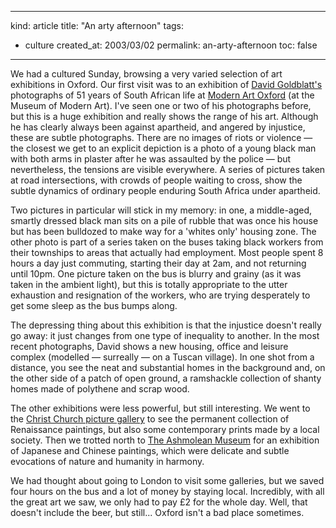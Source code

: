 -----
kind: article
title: "An arty afternoon"
tags:
- culture
created_at: 2003/03/02
permalink: an-arty-afternoon
toc: false
-----

<p>We had a cultured Sunday, browsing a very varied selection of art exhibitions in Oxford. Our first visit was to an exhibition of <a href="http://www.southphoto.com/david.htm">David Goldblatt's</a> photographs of 51 years of South African life at <a href="http://www.modernartoxford.org.uk/">Modern Art Oxford</a> (at the Museum of Modern Art). I've seen one or two of his photographs before, but this is a huge exhibition and really shows the range of his art. Although he has clearly always been against apartheid, and angered by injustice, these are subtle photographs. There are no images of riots or violence &mdash; the closest we get to an explicit depiction is a photo of a young black man with both arms in plaster after he was assaulted by the police &mdash; but nevertheless, the tensions are visible everywhere. A series of pictures taken at road intersections, with crowds of people waiting to cross, show the subtle dynamics of ordinary people enduring South Africa under apartheid.</p>

<p>Two pictures in particular will stick in my memory: in one, a middle-aged, smartly dressed black man sits on a pile of rubble that was once his house but has been bulldozed to make way for a 'whites only' housing zone. The other photo is part of a series taken on the buses taking black workers from their townships to areas that actually had employment. Most people spent 8 hours a day just commuting, starting their day at 2am, and not returning until 10pm. One picture taken on the bus is blurry and grainy (as it was taken in the ambient light), but this is totally appropriate to the utter exhaustion and resignation of the workers, who are trying desperately to get some sleep as the bus bumps along.</p>

<p>The depressing thing about this exhibition is that the injustice doesn't really go away: it just changes from one type of inequality to another. In the most recent photographs, David shows a new housing, office and leisure complex (modelled &mdash; surreally &mdash; on a Tuscan village). In one shot from a distance, you see the neat and substantial homes in the background and, on the other side of a patch of open ground, a ramshackle collection of shanty homes made of polythene and scrap wood.</p>

<p>The other exhibitions were less powerful, but still interesting. We went to the <a href="http://www.chch.ox.ac.uk/gallery/index.html">Christ Church picture gallery</a> to see the permanent collection of Renaissance paintings, but also some contemporary prints made by a local society. Then we trotted north to <a href="http://www.ashmol.ox.ac.uk/">The Ashmolean Museum</a> for an exhibition of Japanese and Chinese paintings, which were delicate and subtle evocations of nature and humanity in harmony.</p>

<p>We had thought about going to London to visit some galleries, but we saved four hours on the bus and a lot of money by staying local. Incredibly, with all the great art we saw, we  only had to pay &pound;2 for the whole day. Well, that doesn't include the beer, but still... Oxford isn't a bad place sometimes.</p>
